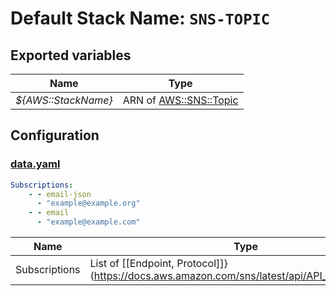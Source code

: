 # Default Stack Name: `SNS-TOPIC`

## Exported variables

|  Name                  | Type |
| ---------------------- | ---- |
| *${AWS::StackName}*    | ARN of [AWS::SNS::Topic](https://docs.aws.amazon.com/AWSCloudFormation/latest/UserGuide/aws-properties-sns-topic.html) |

## Configuration

### [data.yaml](data.yaml)

```yaml
Subscriptions:
    - - email-json
      - "example@example.org"
    - - email
      - "example@example.com"
```

| Name          | Type |
| ------------- | ---- |
| Subscriptions | List of [[Endpoint, Protocol]]}(https://docs.aws.amazon.com/sns/latest/api/API_Subscribe.html) |
